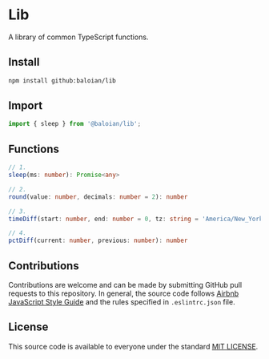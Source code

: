 # Lib
A library of common TypeScript functions.

## Install
```bash
npm install github:baloian/lib
```

## Import
```typescript
import { sleep } from '@baloian/lib';
```

## Functions
```typescript
// 1.
sleep(ms: number): Promise<any>

// 2.
round(value: number, decimals: number = 2): number

// 3.
timeDiff(start: number, end: number = 0, tz: string = 'America/New_York'): string

// 4.
pctDiff(current: number, previous: number): number
```


## Contributions
Contributions are welcome and can be made by submitting GitHub pull requests
to this repository. In general, the source code follows
[Airbnb JavaScript Style Guide](https://github.com/airbnb/javascript) and the
rules specified in `.eslintrc.json` file.


## License
This source code is available to everyone under the standard
[MIT LICENSE](https://github.com/baloian/marcal/blob/master/LICENSE).
